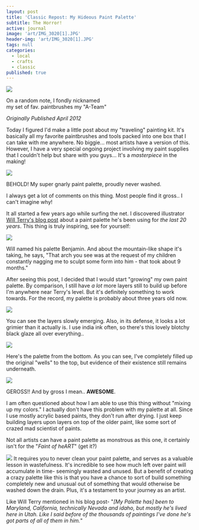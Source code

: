 ```yaml
---
layout: post
title: 'Classic Repost: My Hideous Paint Palette'
subtitle: The Horror!
active: journal
image: 'art/IMG_3020[1].JPG'
header-img: 'art/IMG_3020[1].JPG'
tags: null
categories:
  - local
  - crafts
  - classic
published: true
---
```

[![](https://3.bp.blogspot.com/-aVQAGoazzm0/T4osbRB7UzI/AAAAAAAAA2A/__QnxpcZQmM/s320/IMG_3013.JPG)](http://3.bp.blogspot.com/-aVQAGoazzm0/T4osbRB7UzI/AAAAAAAAA2A/__QnxpcZQmM/s1600/IMG_3013.JPG)

On a random note, I fondly nicknamed  
my set of fav. paintbrushes my "A-Team"

_Originally Published April 2012_

Today I figured I'd make a little post about my "traveling" painting kit. It's basically all my favorite paintbrushes and tools packed into one box that I can take with me anywhere. No biggie... most artists have a version of this. However, I have a very special ongoing project involving my paint supplies that I couldn't help but share with you guys... It's a _masterpiece_ in the making!  
  

[![](https://3.bp.blogspot.com/-mreWfND9jzM/T4os1IqXU7I/AAAAAAAAA2g/LS8MsP3dVjE/s640/IMG_3020.JPG)](http://3.bp.blogspot.com/-mreWfND9jzM/T4os1IqXU7I/AAAAAAAAA2g/LS8MsP3dVjE/s1600/IMG_3020.JPG)

BEHOLD! My super gnarly paint palette, proudly never washed.

I always get a lot of comments on this thing. Most people find it gross.. I can't imagine why!  
  
It all started a few years ago while surfing the net. I discovered illustrator [Will Terry's blog post](http://willterry.blogspot.com/2009/04/paint-pallet.html) about a paint palette he's been using for _the last 20 years_. This thing is truly inspiring, see for yourself:  

[![](https://2.bp.blogspot.com/_uUefUsx5ZJ4/SfQSWffyJ-I/AAAAAAAAAQc/VY-Z6NwdPt4/s320/paintpallet2.jpg)](http://2.bp.blogspot.com/_uUefUsx5ZJ4/SfQSWffyJ-I/AAAAAAAAAQc/VY-Z6NwdPt4/s320/paintpallet2.jpg)

Will named his palette Benjamin. And about the mountain-like shape it's taking, he says, "That arch you see was at the request of my children constantly nagging me to sculpt some form into him - that took about 9 months."

After seeing this post, I decided that I would start "growing" my own paint palette. By comparison, I still have _a lot_ more layers still to build up before I'm anywhere near Terry's level. But it's definitely something to work towards. For the record, my palette is probably about three years old now.  

[![](https://3.bp.blogspot.com/-KNYXWbOOckA/T4ovCuGMBBI/AAAAAAAAA3Q/CZWveO7TzM4/s640/IMG_3024.JPG)](http://3.bp.blogspot.com/-KNYXWbOOckA/T4ovCuGMBBI/AAAAAAAAA3Q/CZWveO7TzM4/s1600/IMG_3024.JPG)

You can see the layers slowly emerging. Also, in its defense, it looks a lot grimier than it actually is. I use india ink often, so there's this lovely blotchy black glaze all over everything..

  
  
  

[![](https://2.bp.blogspot.com/-o4Pe3Jqytus/T4tXD15oe9I/AAAAAAAAA3Y/DWOV_QBzFgo/s400/IMG_3028.JPG)](http://2.bp.blogspot.com/-o4Pe3Jqytus/T4tXD15oe9I/AAAAAAAAA3Y/DWOV_QBzFgo/s1600/IMG_3028.JPG)

  
  
  
  
  
Here's the palette from the bottom. As you can see, I've completely filled up the original "wells" to the top, but evidence of their existence still remains underneath.  
  
  
  
  
  
  

[![](https://1.bp.blogspot.com/-CXsD9eDekGw/T4os6Tmn8oI/AAAAAAAAA3A/wwM5tRAN2FE/s640/IMG_3027.JPG)](http://1.bp.blogspot.com/-CXsD9eDekGw/T4os6Tmn8oI/AAAAAAAAA3A/wwM5tRAN2FE/s1600/IMG_3027.JPG)

GEROSS!! And by gross I mean.. **AWESOME**.

I am often questioned about how I am able to use this thing without "mixing up my colors." I actually don't have this problem with my palette at all. Since I use mostly acrylic based paints, they don't run after drying. I just keep building layers upon layers on top of the older paint, like some sort of crazed mad scientist of paints.   
  
  
Not all artists can have a paint palette as monstrous as this one, it certainly isn't for the "_Faint of heART_" (get it?)  
  
[![](https://1.bp.blogspot.com/-MHKMtU_BfLk/T4tilV3lreI/AAAAAAAAA3g/Bl3wRTHK6jU/s320/IMG_3021.JPG)](http://1.bp.blogspot.com/-MHKMtU_BfLk/T4tilV3lreI/AAAAAAAAA3g/Bl3wRTHK6jU/s1600/IMG_3021.JPG) It requires you to never clean your paint palette, and serves as a valuable lesson in wastefulness. It's incredible to see how much left over paint will accumulate in time- seemingly wasted and unused. But a benefit of creating a crazy palette like this is that you have a chance to sort of build something completely new and unusual out of something that would otherwise be washed down the drain. Plus, it's a testament to your journey as an artist.  
  
Like Will Terry mentioned in his blog post- "_\[My Palette has\] been to Maryland, California, technically Nevada and idaho, but mostly he's lived here in Utah. Like I said before of the thousands of paintings I've done he's got parts of all of them in him._"
